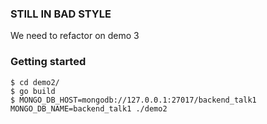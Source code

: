 ### STILL IN BAD STYLE

We need to refactor on demo 3

### Getting started

```shell
$ cd demo2/
$ go build
$ MONGO_DB_HOST=mongodb://127.0.0.1:27017/backend_talk1 MONGO_DB_NAME=backend_talk1 ./demo2
```